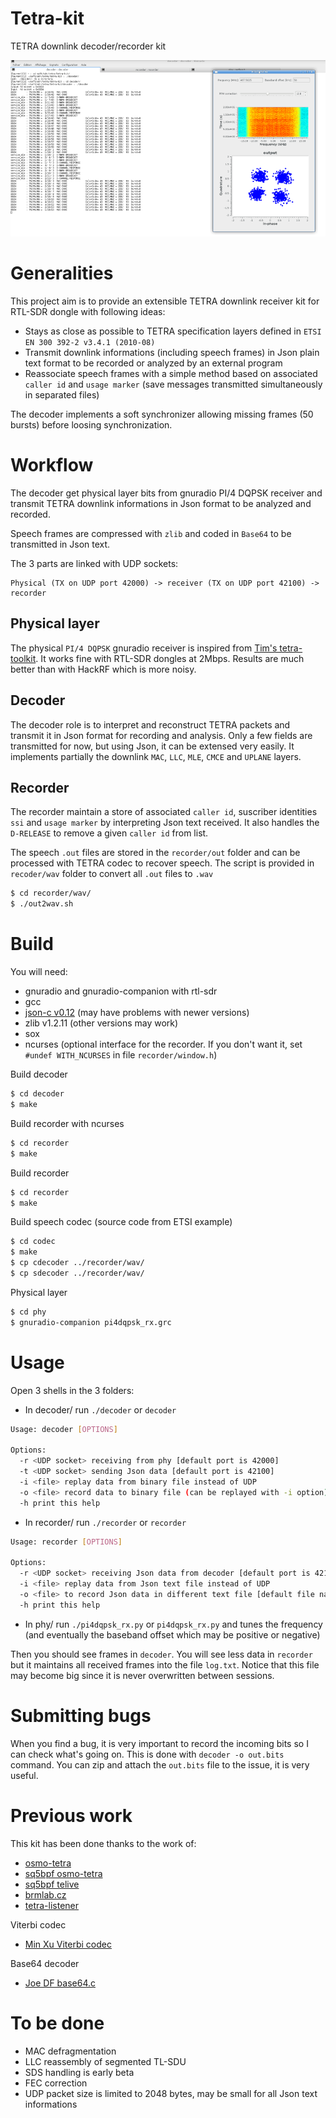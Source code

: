# Tetra-kit

TETRA downlink decoder/recorder kit

![](screenshots/main.png)

Generalities
============

This project aim is to provide an extensible TETRA downlink receiver kit for RTL-SDR dongle with following ideas:
- Stays as close as possible to TETRA specification layers defined in `ETSI EN 300 392-2 v3.4.1
(2010-08)`
- Transmit downlink informations (including speech frames) in Json plain text format to be recorded or analyzed
by an external program
- Reassociate speech frames with a simple method based on associated `caller id` and `usage marker` (save messages transmitted simultaneously in separated files)

The decoder implements a soft synchronizer allowing missing frames (50 bursts) before loosing synchronization.

Workflow
========

The decoder get physical layer bits from gnuradio PI/4 DQPSK receiver and transmit TETRA downlink
informations in Json format to be analyzed and recorded.

Speech frames are compressed with `zlib` and coded in `Base64` to be transmitted in Json text.

The 3 parts are linked with UDP sockets:

    Physical (TX on UDP port 42000) -> receiver (TX on UDP port 42100) -> recorder

Physical layer
-------------

The physical `PI/4 DQPSK` gnuradio receiver is inspired from [Tim's tetra-toolkit](https://github.com/Tim---/tetra-toolkit).
It works fine with RTL-SDR dongles at 2Mbps.
Results are much better than with HackRF which is more noisy.

Decoder
-------

The decoder role is to interpret and reconstruct TETRA packets and transmit it in Json format
for recording and analysis. Only a few fields are transmitted for now, but using Json, it can
be extensed very easily.
It implements partially the downlink `MAC`, `LLC`, `MLE`, `CMCE` and `UPLANE` layers.

Recorder
--------

The recorder maintain a store of associated `caller id`, suscriber identities `ssi` and `usage marker` by interpreting Json text received. It also handles the `D-RELEASE` to remove a given `caller id` from list.

The speech `.out` files are stored in the `recorder/out` folder and can be processed with TETRA codec to recover speech. The script is provided in `recoder/wav` folder to convert all `.out` files to `.wav`

```sh
$ cd recorder/wav/
$ ./out2wav.sh
```

Build
=====

You will need:
* gnuradio and gnuradio-companion with rtl-sdr
* gcc
* [json-c v0.12](https://github.com/json-c/json-c/tree/json-c-0.12) (may have problems with newer versions)
* zlib v1.2.11 (other versions may work)
* sox
* ncurses (optional interface for the recorder. If you don't want it, set `#undef WITH_NCURSES` in file `recorder/window.h`)

 
Build decoder
```sh
$ cd decoder
$ make
```

Build recorder with ncurses
```sh
$ cd recorder
$ make
```

Build recorder

```sh
$ cd recorder
$ make
```

Build speech codec (source code from ETSI example)
```sh
$ cd codec
$ make
$ cp cdecoder ../recorder/wav/
$ cp sdecoder ../recorder/wav/
```

Physical layer
```sh
$ cd phy
$ gnuradio-companion pi4dqpsk_rx.grc
```

Usage
=====

Open 3 shells in the 3 folders:
* In decoder/ run `./decoder` or `decoder`

```sh
Usage: decoder [OPTIONS]

Options:
  -r <UDP socket> receiving from phy [default port is 42000]
  -t <UDP socket> sending Json data [default port is 42100]
  -i <file> replay data from binary file instead of UDP
  -o <file> record data to binary file (can be replayed with -i option)
  -h print this help
```

* In recorder/ run `./recorder` or `recorder`

```sh
Usage: recorder [OPTIONS]

Options:
  -r <UDP socket> receiving Json data from decoder [default port is 42100]
  -i <file> replay data from Json text file instead of UDP
  -o <file> to record Json data in different text file [default file name is 'log.txt'] (can be replayed with -i option)
  -h print this help
```

* In phy/ run `./pi4dqpsk_rx.py` or `pi4dqpsk_rx.py` and tunes the frequency (and eventually the baseband offset which may be positive or negative)

Then you should see frames in `decoder`.
You will see less data in `recorder` but it maintains all received frames into the file `log.txt`.
Notice that this file may become big since it is never overwritten between sessions.

# Submitting bugs

When you find a bug, it is very important to record the incoming bits so I can check what's going on.
This is done with `decoder -o out.bits` command.
You can zip and attach the `out.bits` file to the issue, it is very useful.

# Previous work

This kit has been done thanks to the work of:
* [osmo-tetra](https://git.osmocom.org/osmo-tetra/)
* [sq5bpf osmo-tetra](https://github.com/sq5bpf/osmo-tetra-sq5bpf)
* [sq5bpf telive](https://github.com/sq5bpf/telive)
* [brmlab.cz](https://brmlab.cz/project/sdr/tetra)
* [tetra-listener](https://jenda.hrach.eu/gitweb/?p=tetra-listener;a=summary)

Viterbi codec
* [Min Xu Viterbi codec](https://github.com/xukmin/viterbi)

Base64 decoder
* [Joe DF base64.c](https://github.com/joedf/base64.c)

# To be done

* MAC defragmentation
* LLC reassembly of segmented TL-SDU
* SDS handling is early beta
* FEC correction
* UDP packet size is limited to 2048 bytes, may be small for all Json text informations
